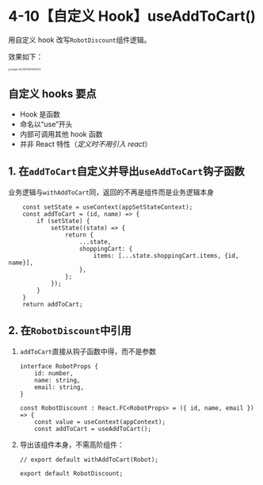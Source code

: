 # 4-10【自定义 Hook】useAddToCart()

用自定义 hook 改写`RobotDiscount`组件逻辑。

效果如下：

<img src="C:\Users\HP\AppData\Roaming\Typora\typora-user-images\image-20210614164005013.png" alt="image-20210614164005013" style="zoom: 33%;" />



## 自定义 hooks 要点

+ Hook 是函数
+ 命名以“use”开头
+ 内部可调用其他 hook 函数
+ 并非 React 特性（*定义时不用引入 react*）



## 1. 在`addToCart`自定义并导出`useAddToCart`钩子函数

业务逻辑与`withAddToCart`同，返回的不再是组件而是业务逻辑本身

```tsx
    const setState = useContext(appSetStateContext);
    const addToCart = (id, name) => {
        if (setState) { 
            setState((state) => {
                return {
                    ...state,       
                    shoppingCart: {
                        items: [...state.shoppingCart.items, {id, name}],   
                    },
                };
            });
        }
    }
    return addToCart;
```



## 2. 在`RobotDiscount`中引用

1. `addToCart`直接从钩子函数中得，而不是参数

    ```tsx
    interface RobotProps {  
        id: number,
        name: string,
        email: string,
    }
        
    const RobotDiscount : React.FC<RobotProps> = ({ id, name, email }) => {
        const value = useContext(appContext);
        const addToCart = useAddToCart();
    ```

2. 导出该组件本身，不需高阶组件：

    ```tsx
    // export default withAddToCart(Robot);
    
    export default RobotDiscount;
    ```

    
